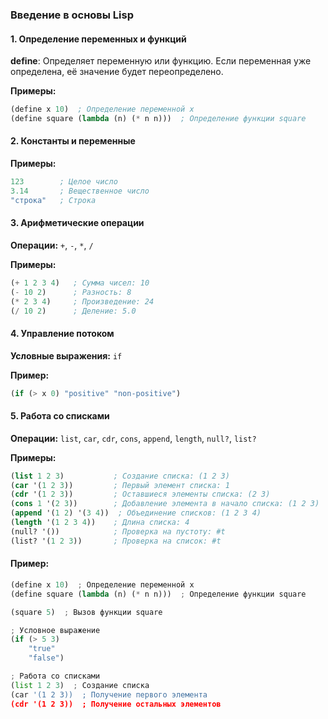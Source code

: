 ### Введение в основы Lisp 

#### 1. Определение переменных и функций

**define**: Определяет переменную или функцию. Если переменная уже определена, её значение будет переопределено.

**Примеры:**
```lisp
(define x 10)  ; Определение переменной x
(define square (lambda (n) (* n n)))  ; Определение функции square
```

#### 2. Константы и переменные

**Примеры:**
```lisp
123        ; Целое число
3.14       ; Вещественное число
"строка"   ; Строка
```

#### 3. Арифметические операции

**Операции:** `+`, `-`, `*`, `/`

**Примеры:**
```lisp
(+ 1 2 3 4)   ; Сумма чисел: 10
(- 10 2)      ; Разность: 8
(* 2 3 4)     ; Произведение: 24
(/ 10 2)      ; Деление: 5.0
```

#### 4. Управление потоком

**Условные выражения:** `if`

**Пример:**
```lisp
(if (> x 0) "positive" "non-positive")
```

#### 5. Работа со списками

**Операции:** `list`, `car`, `cdr`, `cons`, `append`, `length`, `null?`, `list?`

**Примеры:**
```lisp
(list 1 2 3)           ; Создание списка: (1 2 3)
(car '(1 2 3))         ; Первый элемент списка: 1
(cdr '(1 2 3))         ; Оставшиеся элементы списка: (2 3)
(cons 1 '(2 3))        ; Добавление элемента в начало списка: (1 2 3)
(append '(1 2) '(3 4))  ; Объединение списков: (1 2 3 4)
(length '(1 2 3 4))    ; Длина списка: 4
(null? '())            ; Проверка на пустоту: #t
(list? '(1 2 3))       ; Проверка на список: #t
```

#### Пример:

```python
(define x 10)  ; Определение переменной x
(define square (lambda (n) (* n n)))  ; Определение функции square

(square 5)  ; Вызов функции square

; Условное выражение
(if (> 5 3)
    "true"
    "false")

; Работа со списками
(list 1 2 3)  ; Создание списка
(car '(1 2 3))  ; Получение первого элемента
(cdr '(1 2 3))  ; Получение остальных элементов
```

